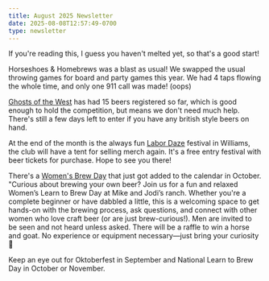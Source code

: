 ```yaml
---
title: August 2025 Newsletter 
date: 2025-08-08T12:57:49-0700
type: newsletter
---
```


If you're reading this, I guess you haven't melted yet, so that's a good start!

Horseshoes & Homebrews was a blast as usual! We swapped the usual throwing games for board and party games this year. We had 4 taps flowing the whole time, and only one 911 call was made! (oops)

[Ghosts of the West](/ghosts-of-the-west) has had 15 beers registered so far, which is good enough to hold the competition, but means we don't need much help. There's still a few days left to enter if you have any british style beers on hand. 

At the end of the month is the always fun [Labor Daze](/events/2025-09-labor-daze) festival in Williams, the club will have a tent for selling merch again. It's a free entry festival with beer tickets for purchase. Hope to see you there!

There's a [Women's Brew Day](/events/2025-10-19-womens-brew-day) that just got added to the calendar in October. "Curious about brewing your own beer? Join us for a fun and relaxed Women’s Learn to Brew Day at Mike and Jodi’s ranch. Whether you're a complete beginner or have dabbled a little, this is a welcoming space to get hands-on with the brewing process, ask questions, and connect with other women who love craft beer (or are just brew-curious!). Men are invited to be seen and not heard unless asked. There will be a raffle to win a horse and goat. No experience or equipment necessary—just bring your curiosity 🧐

Keep an eye out for Oktoberfest in September and National Learn to Brew Day in October or November.
